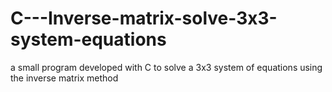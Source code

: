 # C---Inverse-matrix-solve-3x3-system-equations
a small program developed with C to solve a 3x3 system of equations using the inverse matrix method
